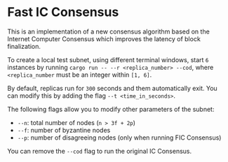 # Fast IC Consensus

This is an implementation of a new consensus algorithm based on the Internet Computer Consensus which improves the latency of block finalization.

To create a local test subnet, using different terminal windows, start `6` instances by running `cargo run -- --r <replica_number> --cod`, where `<replica_number` must be an integer within `[1, 6]`.

By default, replicas run for `300` seconds and them automatically exit. You can modify this by adding the flag `--t <time_in_seconds>`.
 
The following flags allow you to modify other parameters of the subnet:
- `--n`: total number of nodes (`n > 3f + 2p`)
- `--f`: number of byzantine nodes
- `--p`: number of disagreeing nodes (only when running FIC Consensus)

You can remove the `--cod` flag to run the original IC Consensus.